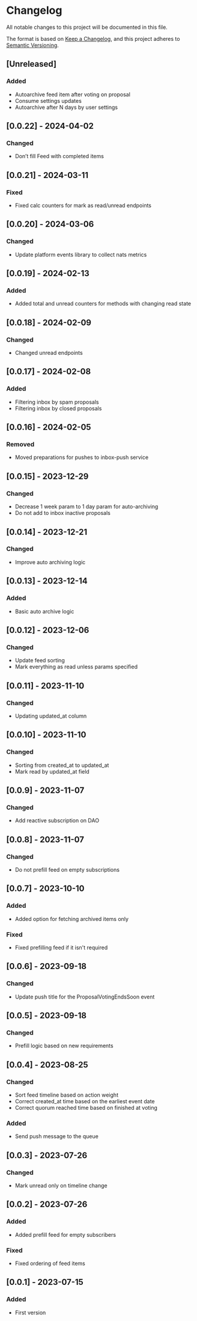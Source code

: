 # Changelog

All notable changes to this project will be documented in this file.

The format is based on [Keep a Changelog](https://keepachangelog.com/en/1.0.0/), and this project adheres
to [Semantic Versioning](https://semver.org/spec/v2.0.0.html).

## [Unreleased]

### Added
- Autoarchive feed item after voting on proposal
- Consume settings updates
- Autoarchive after N days by user settings

## [0.0.22] - 2024-04-02

### Changed
- Don’t fill Feed with completed items

## [0.0.21] - 2024-03-11

### Fixed
- Fixed calc counters for mark as read/unread endpoints

## [0.0.20] - 2024-03-06

### Changed
- Update platform events library to collect nats metrics

## [0.0.19] - 2024-02-13

### Added
- Added total and unread counters for methods with changing read state

## [0.0.18] - 2024-02-09

### Changed
- Changed unread endpoints

## [0.0.17] - 2024-02-08

### Added
- Filtering inbox by spam proposals
- Filtering inbox by closed proposals

## [0.0.16] - 2024-02-05

### Removed
- Moved preparations for pushes to inbox-push service

## [0.0.15] - 2023-12-29

### Changed
- Decrease 1 week param to 1 day param for auto-archiving 
- Do not add to inbox inactive proposals

## [0.0.14] - 2023-12-21

### Changed
- Improve auto archiving logic

## [0.0.13] - 2023-12-14

### Added
- Basic auto archive logic

## [0.0.12] - 2023-12-06

### Changed
- Update feed sorting
- Mark everything as read unless params specified

## [0.0.11] - 2023-11-10

### Changed
- Updating updated_at column

## [0.0.10] - 2023-11-10

### Changed
- Sorting from created_at to updated_at
- Mark read by updated_at field

## [0.0.9] - 2023-11-07

### Changed
- Add reactive subscription on DAO

## [0.0.8] - 2023-11-07

### Changed
- Do not prefill feed on empty subscriptions

## [0.0.7] - 2023-10-10

### Added
- Added option for fetching archived items only

### Fixed
- Fixed prefilling feed if it isn't required

## [0.0.6] - 2023-09-18

### Changed
- Update push title for the ProposalVotingEndsSoon event

## [0.0.5] - 2023-09-18

### Changed
- Prefill logic based on new requirements

## [0.0.4] - 2023-08-25

### Changed
- Sort feed timeline based on action weight
- Correct created_at time based on the earliest event date
- Correct quorum reached time based on finished at voting 

### Added
- Send push message to the queue

## [0.0.3] - 2023-07-26

### Changed
- Mark unread only on timeline change

## [0.0.2] - 2023-07-26

### Added
- Added prefill feed for empty subscribers

### Fixed
- Fixed ordering of feed items

## [0.0.1] - 2023-07-15

### Added
- First version
